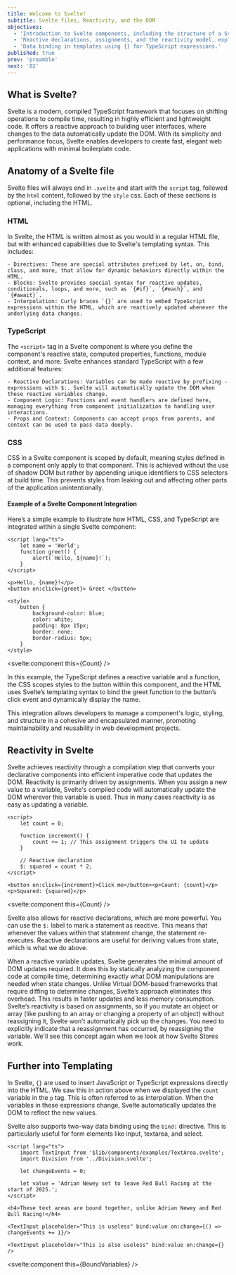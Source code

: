 ```yaml
---
title: Welcome to Svelte!
subtitle: Svelte files, Reactivity, and the DOM
objectives:
  - 'Introduction to Svelte components, including the structure of a Svelte file.'
  - 'Reactive declarations, assignments, and the reactivity model, explaining how Svelte updates the DOM in response to state changes.'
  - 'Data binding in templates using {} for TypeScript expressions.'
published: true
prev: 'preamble'
next: '02'
---
```


<script context="module">
    import BoundVariables from '$lib/components/examples/BoundVariables.svelte';
    import Count from '$lib/components/examples/Count.svelte';
    import Hello from '$lib/components/examples/Hello.svelte';
    export { BoundVariables, Count, Hello };
</script>

## What is Svelte?

Svelte is a modern, compiled TypeScript framework that focuses on shifting operations to compile time, resulting in highly efficient and lightweight code. It offers a reactive approach to building user interfaces, where changes to the data automatically update the DOM. With its simplicity and performance focus, Svelte enables developers to create fast, elegant web applications with minimal boilerplate code.

## Anatomy of a Svelte file

Svelte files will always end in `.svelte` and start with the `script` tag, followed by the `html` content, followed by the `style` css. Each of these sections is optional, including the HTML.

### HTML

In Svelte, the HTML is written almost as you would in a regular HTML file, but with enhanced capabilities due to Svelte's templating syntax. This includes:

    - Directives: These are special attributes prefixed by let, on, bind, class, and more, that allow for dynamic behaviors directly within the HTML.
    - Blocks: Svelte provides special syntax for reactive updates, conditionals, loops, and more, such as `{#if}`, `{#each}`, and `{#await}`.
    - Interpolation: Curly braces `{}` are used to embed TypeScript expressions within the HTML, which are reactively updated whenever the underlying data changes.

### TypeScript

The `<script>` tag in a Svelte component is where you define the component's reactive state, computed properties, functions, module context, and more. Svelte enhances standard TypeScript with a few additional features:

    - Reactive Declarations: Variables can be made reactive by prefixing - expressions with $:. Svelte will automatically update the DOM when these reactive variables change.
    - Component Logic: Functions and event handlers are defined here, managing everything from component initialization to handling user interactions.
    - Props and Context: Components can accept props from parents, and context can be used to pass data deeply.

### CSS

CSS in a Svelte component is scoped by default, meaning styles defined in a component only apply to that component. This is achieved without the use of shadow DOM but rather by appending unique identifiers to CSS selectors at build time. This prevents styles from leaking out and affecting other parts of the application unintentionally.

#### Example of a Svelte Component Integration

Here’s a simple example to illustrate how HTML, CSS, and TypeScript are integrated within a single Svelte component:

```svelte
<script lang="ts">
	let name = 'World';
	function greet() {
		alert(`Hello, ${name}!`);
	}
</script>

<p>Hello, {name}!</p>
<button on:click={greet}> Greet </button>

<style>
	button {
		background-color: blue;
		color: white;
		padding: 8px 15px;
		border: none;
		border-radius: 5px;
	}
</style>
```

<svelte:component this={Count} />

In this example, the TypeScript defines a reactive variable and a function, the CSS scopes styles to the button within this component, and the HTML uses Svelte’s templating syntax to bind the greet function to the button’s click event and dynamically display the name.

This integration allows developers to manage a component's logic, styling, and structure in a cohesive and encapsulated manner, promoting maintainability and reusability in web development projects.

## Reactivity in Svelte

Svelte achieves reactivity through a compilation step that converts your declarative components into efficient imperative code that updates the DOM. Reactivity is primarily driven by assignments. When you assign a new value to a variable, Svelte's compiled code will automatically update the DOM wherever this variable is used. Thus in many cases reactivity is as easy as updating a variable.

```svelte
<script>
	let count = 0;

	function increment() {
		count += 1; // This assignment triggers the UI to update
	}

	// Reactive declaration
	$: squared = count * 2;
</script>

<button on:click={increment}>Click me</button><p>Count: {count}</p><p>Squared: {squared}</p>
```

<svelte:component this={Count} />

Svelte also allows for reactive declarations, which are more powerful. You can use the `$:` label to mark a statement as reactive. This means that whenever the values within that statement change, the statement re-executes. Reactive declarations are useful for deriving values from state, which is what we do above.

When a reactive variable updates, Svelte generates the minimal amount of DOM updates required. It does this by statically analyzing the component code at compile time, determining exactly what DOM manipulations are needed when state changes. Unlike Virtual DOM-based frameworks that require diffing to determine changes, Svelte’s approach eliminates this overhead. This results in faster updates and less memory consumption. Svelte’s reactivity is based on assignments, so if you mutate an object or array (like pushing to an array or changing a property of an object) without reassigning it, Svelte won’t automatically pick up the changes. You need to explicitly indicate that a reassignment has occurred, by reassigning the variable. We'll see this concept again when we look at how Svelte Stores work.

## Further into Templating

In Svelte, `{}` are used to insert JavaScript or TypeScript expressions directly into the HTML. We saw this in action above when we displayed the `count` variable in the `p` tag. This is often referred to as interpolation. When the variables in these expressions change, Svelte automatically updates the DOM to reflect the new values.

Svelte also supports two-way data binding using the `bind:` directive. This is particularly useful for form elements like input, textarea, and select.

```svelte
<script lang="ts">
	import TextInput from '$lib/components/examples/TextArea.svelte';
	import Division from '../Division.svelte';

    let changeEvents = 0;

	let value = 'Adrian Newey set to leave Red Bull Racing at the start of 2025.';
</script>

<h4>These text areas are bound together, unlike Adrian Newey and Red Bull Racing!</h4>

<TextInput placeholder="This is useless" bind:value on:change={() => changeEvents += 1}/>

<TextInput placeholder="This is also useless" bind:value on:change={} />
```

<svelte:component this={BoundVariables} />
